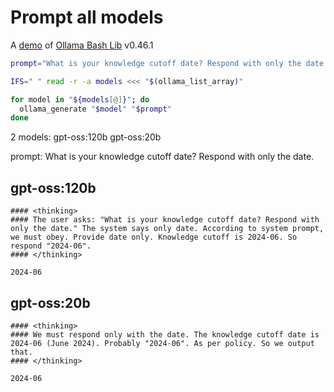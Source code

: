 # Prompt all models

A [demo](../README.md#demos) of [Ollama Bash Lib](https://github.com/attogram/ollama-bash-lib) v0.46.1

```bash
prompt="What is your knowledge cutoff date? Respond with only the date."

IFS=" " read -r -a models <<< "$(ollama_list_array)"

for model in "${models[@]}"; do
  ollama_generate "$model" "$prompt"
done
```
2 models: gpt-oss:120b gpt-oss:20b

prompt: What is your knowledge cutoff date? Respond with only the date.

## gpt-oss:120b
```
#### <thinking>
#### The user asks: "What is your knowledge cutoff date? Respond with only the date." The system says only date. According to system prompt, we must obey. Provide date only. Knowledge cutoff is 2024-06. So respond "2024-06".
#### </thinking>

2024-06
```

## gpt-oss:20b
```
#### <thinking>
#### We must respond only with the date. The knowledge cutoff date is 2024-06 (June 2024). Probably "2024-06". As per policy. So we output that.
#### </thinking>

2024-06
```
